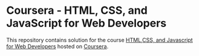 # Coursera - HTML, CSS, and JavaScript for Web Developers

This repository contains solution for the course [HTML,CSS, and Javascript for Web Developers](https://www.coursera.org/learn/html-css-javascript-for-web-developers) hosted on [Coursera](https://www.coursera.org).
